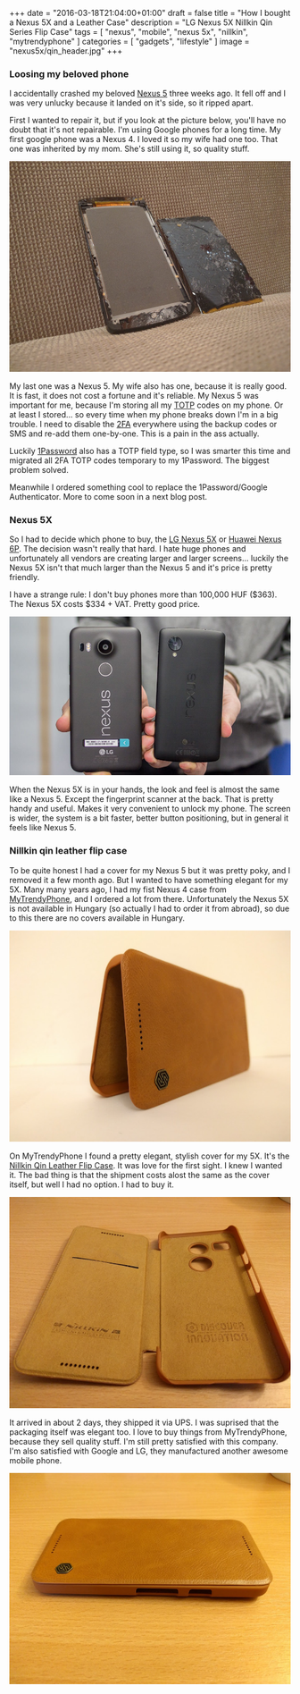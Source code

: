 +++
date 		= "2016-03-18T21:04:00+01:00"
draft 		= false
title 		= "How I bought a Nexus 5X and a Leather Case"
description = "LG Nexus 5X Nillkin Qin Series Flip Case"
tags		= [ "nexus", "mobile", "nexus 5x", "nillkin", "mytrendyphone" ]
categories 	= [ "gadgets", "lifestyle" ]
image		= "nexus5x/qin_header.jpg"
+++

### Loosing my beloved phone

I accidentally crashed my beloved [Nexus 5](https://en.wikipedia.org/wiki/Nexus_5) three weeks ago. It fell off and I was very unlucky because it landed on it's side, so it ripped apart.

First I wanted to repair it, but if you look at the picture below, you'll have no doubt that it's not repairable. I'm using Google phones for a long time. My first google phone was a Nexus 4. I loved it so my wife had one too. That one was inherited by my mom. She's still using it, so quality stuff.

![Crashed Nexus 5](/images/nexus5x/crash.jpg)


My last one was a Nexus 5. My wife also has one, because it is really good. It is fast, it does not cost a fortune and it's reliable. My Nexus 5 was important for me, because I'm storing all my [TOTP](https://en.wikipedia.org/wiki/Time-based_One-time_Password_Algorithm) codes on my phone. Or at least I stored... so every time when my phone breaks down I'm in a big trouble. I need to disable the [2FA](https://en.wikipedia.org/wiki/Two-factor_authentication) everywhere using the backup codes or SMS and re-add them one-by-one. This is a pain in the ass actually.

Luckily [1Password](https://agilebits.com/onepassword) also has a TOTP field type, so I was smarter this time and migrated all 2FA TOTP codes temporary to my 1Password. The biggest problem solved.

Meanwhile I ordered something cool to replace the 1Password/Google Authenticator. More to come soon in a next blog post.

### Nexus 5X

So I had to decide which phone to buy, the [LG Nexus 5X](http://www.google.com/nexus/5x/) or [Huawei Nexus 6P](http://www.google.com/nexus/6p/). The decision wasn't really that hard. I hate huge phones and unfortunately all vendors are creating larger and larger screens... luckily the Nexus 5X isn't that much larger than the Nexus 5 and it's price is pretty friendly.

I have a strange rule: I don't buy phones more than 100,000 HUF ($363). The Nexus 5X costs $334 + VAT. Pretty good price.

![Nexus vs. Nexus 5x](/images/nexus5x/google_nexus_5x.jpg)

When the Nexus 5X is in your hands, the look and feel is almost the same like a Nexus 5. Except the fingerprint scanner at the back. That is pretty handy and useful. Makes it very convenient to unlock my phone. The screen is wider, the system is a bit faster, better button positioning, but in general it feels like Nexus 5.

### Nillkin qin leather flip case

To be quite honest I had a cover for my Nexus 5 but it was pretty poky, and I removed it a few month ago. But I wanted to have something elegant for my 5X. Many many years ago, I had my fist Nexus 4 case from [MyTrendyPhone](http://www.mytrendyphone.co.uk), and I ordered a lot from there. Unfortunately the Nexus 5X is not available in Hungary (so actually I had to order it from abroad), so due to this there are no covers available in Hungary.

![Side](/images/nexus5x/oldalt.jpg)


On MyTrendyPhone I found a pretty elegant, stylish cover for my 5X. It's the [Nillkin Qin Leather Flip Case](http://www.mytrendyphone.co.uk/shop/lg-nexus-5x-182689p.html). It was love for the first sight. I knew I wanted it. The bad thing is that the shipment costs alost the same as the cover itself, but well I had no option. I had to buy it.

![Inside](/images/nexus5x/belulrol.jpg)


It arrived in about 2 days, they shipped it via UPS. I was suprised that the packaging itself was elegant too. I love to buy things from MyTrendyPhone, because they sell quality stuff. I'm still pretty satisfied with this company. I'm also satisfied with Google and LG, they manufactured another awesome mobile phone.

![Closed](/images/nexus5x/csukva.jpg)


